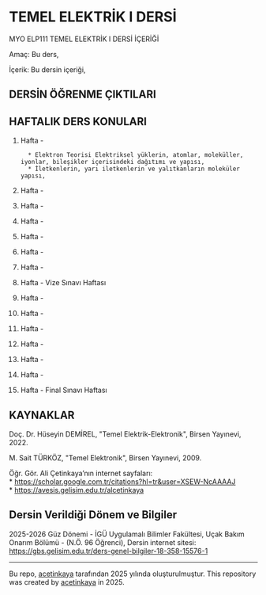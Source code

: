 # TEMEL ELEKTRİK I DERSİ

MYO ELP111 TEMEL ELEKTRİK I DERSİ İÇERİĞİ

Amaç: Bu ders,

İçerik:  Bu dersin içeriği, 

## DERSİN ÖĞRENME ÇIKTILARI


## HAFTALIK DERS KONULARI

1. Hafta -

         * Elektron Teorisi Elektriksel yüklerin, atomlar, moleküller, iyonlar, bileşikler içerisindeki dağıtımı ve yapısı,
         * İletkenlerin, yarı iletkenlerin ve yalıtkanların moleküler yapısı,


3. Hafta -

4. Hafta -

5. Hafta - 

6. Hafta - 

7. Hafta - 

8. Hafta -

9. Hafta - Vize Sınavı Haftası

10. Hafta -

11. Hafta -

12. Hafta - 

13. Hafta -

14. Hafta -

15. Hafta -

16. Hafta - Final Sınavı Haftası

## KAYNAKLAR

Doç. Dr. Hüseyin DEMİREL, "Temel Elektrik-Elektronik", Birsen Yayınevi, 2022.

M. Sait TÜRKÖZ, "Temel Elektronik", Birsen Yayınevi, 2009.

Öğr. Gör. Ali Çetinkaya’nın internet sayfaları:    
    * https://scholar.google.com.tr/citations?hl=tr&user=XSEW-NcAAAAJ      
    * https://avesis.gelisim.edu.tr/alcetinkaya       

## Dersin Verildiği Dönem ve Bilgiler       

2025-2026 Güz Dönemi - İGÜ Uygulamalı Bilimler Fakültesi, Uçak Bakım Onarım Bölümü - (N.Ö. 96 Öğrenci), Dersin internet sitesi: https://gbs.gelisim.edu.tr/ders-genel-bilgiler-18-358-15576-1   

---

Bu repo, [acetinkaya](https://github.com/acetinkaya) tarafından 2025 yılında oluşturulmuştur. This repository was created by [acetinkaya](https://github.com/acetinkaya) in 2025.
